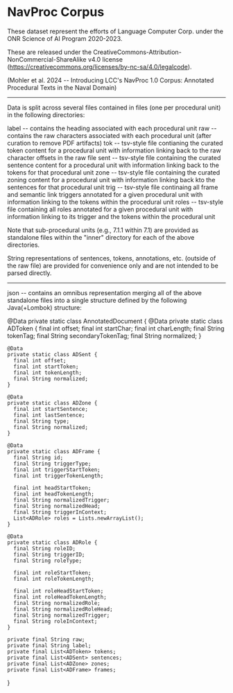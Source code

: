 # NavProc Corpus
These dataset represent the efforts of Language Computer Corp. under the ONR Science of AI Program 2020-2023.

These are released under the CreativeCommons-Attribution-NonCommercial-ShareAlike v4.0 license (https://creativecommons.org/licenses/by-nc-sa/4.0/legalcode).

(Mohler et al. 2024 -- Introducing LCC's NavProc 1.0 Corpus: Annotated Procedural Texts in the Naval Domain)

---
Data is split across several files contained in files (one per procedural unit) in the following directories:

label -- contains the heading associated with each procedural unit
raw -- contains the raw characters associated with each procedural unit (after curation to remove PDF artifacts)
tok -- tsv-style file contianing the curated token content for a procedural unit with information linking back to the raw character offsets in the raw file
sent -- tsv-style file containing the curated sentence content for a procedural unit with information linking back to the tokens for that procedural unit
zone -- tsv-style file containing the curated zoning content for a procedural unit with information linking back kto the sentences for that procedural unit
trig -- tsv-style file continaing all frame and semantic link triggers annotated for a given procedural unit with information linking to the tokens within the procedural unit
roles -- tsv-style file containing all roles annotated for a given procedural unit with information linking to its trigger and the tokens within the procedural unit

Note that sub-procedural units (e.g., 7.1.1 within 7.1) are provided as standalone files within the "inner" directory for each of the above directories.

String representations of sentences, tokens, annotations, etc. (outside of the raw file) are provided for convenience only and are not intended to be parsed directly.

---
json -- contains an omnibus representation merging all of the above standalone files into a single structure defined by the following Java(+Lombok) structure:

  @Data
  private static class AnnotatedDocument {
    @Data
    private static class ADToken {
      final int offset;
      final int startChar;
      final int charLength;
      final String tokenTag;
      final String secondaryTokenTag;
      final String normalized;
    }

    @Data
    private static class ADSent {
      final int offset;
      final int startToken;
      final int tokenLength;
      final String normalized;
    }

    @Data
    private static class ADZone {
      final int startSentence;
      final int lastSentence;
      final String type;
      final String normalized;
    }

    @Data
    private static class ADFrame {
      final String id;
      final String triggerType;
      final int triggerStartToken;
      final int triggerTokenLength;

      final int headStartToken;
      final int headTokenLength;
      final String normalizedTrigger;
      final String normalizedHead;
      final String triggerInContext;
      List<ADRole> roles = Lists.newArrayList();
    }

    @Data
    private static class ADRole {
      final String roleID;
      final String triggerID;
      final String roleType;

      final int roleStartToken;
      final int roleTokenLength;

      final int roleHeadStartToken;
      final int roleHeadTokenLength;
      final String normalizedRole;
      final String normalizedRoleHead;
      final String normalizedTrigger;
      final String roleInContext;
    }

    private final String raw;
    private final String label;
    private final List<ADToken> tokens;
    private final List<ADSent> sentences;
    private final List<ADZone> zones;
    private final List<ADFrame> frames;
  }



